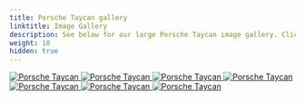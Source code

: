 ```yaml
---
title: Porsche Taycan gallery
linktitle: Image Gallery
description: See below for our large Porsche Taycan image gallery. Click pictures for high-resolution versions.
weight: 10
hidden: true
---
```

<!-- markdownlint-disable MD033 -->
<object type="image/svg+xml" data="../modelnavigation.svg"></object>
<div class="pswp-gallery pswp-gallery--single-column" id="my-gallery">
<a href="https://media.evkx.net/multimedia/models/porsche/taycan/taycan/exterior_1.jpg"
data-pswp-src="https://media.evkx.net/multimedia/models/porsche/taycan/taycan/exterior_1.jpg"
data-pswp-width="3000"
data-pswp-height="1713" 
target="_blank">
<img src="https://media.evkx.net/multimedia/models/porsche/taycan/taycan/exterior_1_st.jpg" alt="Porsche Taycan" />
</a>
<a href="https://media.evkx.net/multimedia/models/porsche/taycan/taycan/frontseats_1.jpg"
data-pswp-src="https://media.evkx.net/multimedia/models/porsche/taycan/taycan/frontseats_1.jpg"
data-pswp-width="2048"
data-pswp-height="1536" 
target="_blank">
<img src="https://media.evkx.net/multimedia/models/porsche/taycan/taycan/frontseats_1_st.jpg" alt="Porsche Taycan" />
</a>
<a href="https://media.evkx.net/multimedia/models/porsche/taycan/taycan/lights_1.jpg"
data-pswp-src="https://media.evkx.net/multimedia/models/porsche/taycan/taycan/lights_1.jpg"
data-pswp-width="3000"
data-pswp-height="1687" 
target="_blank">
<img src="https://media.evkx.net/multimedia/models/porsche/taycan/taycan/lights_1_st.jpg" alt="Porsche Taycan" />
</a>
<a href="https://media.evkx.net/multimedia/models/porsche/taycan/taycan/main_1.jpg"
data-pswp-src="https://media.evkx.net/multimedia/models/porsche/taycan/taycan/main_1.jpg"
data-pswp-width="3000"
data-pswp-height="1687" 
target="_blank">
<img src="https://media.evkx.net/multimedia/models/porsche/taycan/taycan/main_1_st.jpg" alt="Porsche Taycan" />
</a>
<a href="https://media.evkx.net/multimedia/models/porsche/taycan/taycan/screens_1.jpg"
data-pswp-src="https://media.evkx.net/multimedia/models/porsche/taycan/taycan/screens_1.jpg"
data-pswp-width="3000"
data-pswp-height="1870" 
target="_blank">
<img src="https://media.evkx.net/multimedia/models/porsche/taycan/taycan/screens_1_st.jpg" alt="Porsche Taycan" />
</a>
<a href="https://media.evkx.net/multimedia/models/porsche/taycan/taycan/screens_2.jpg"
data-pswp-src="https://media.evkx.net/multimedia/models/porsche/taycan/taycan/screens_2.jpg"
data-pswp-width="3000"
data-pswp-height="2250" 
target="_blank">
<img src="https://media.evkx.net/multimedia/models/porsche/taycan/taycan/screens_2_st.jpg" alt="Porsche Taycan" />
</a>
<a href="https://media.evkx.net/multimedia/models/porsche/taycan/taycan/trunk_1.jpg"
data-pswp-src="https://media.evkx.net/multimedia/models/porsche/taycan/taycan/trunk_1.jpg"
data-pswp-width="3000"
data-pswp-height="2250" 
target="_blank">
<img src="https://media.evkx.net/multimedia/models/porsche/taycan/taycan/trunk_1_st.jpg" alt="Porsche Taycan" />
</a>
</div>
<script type="module">
  import PhotoSwipeLightbox from '/js/photoswipe-lightbox.esm.js';
    const lightbox = new PhotoSwipeLightbox({
       gallery: '#my-gallery',
        children: 'a',
        pswpModule: () => import('/js/photoswipe.esm.js')
    });
lightbox.init();
</script>
